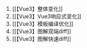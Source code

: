 1. [[【Vue3】整体变化]]
2. [[【Vue3】Vue3响应式变化]]
3. [[【Vue3】模板编译优化]]
4. [[【Vue3】图解双端diff]]
5. [[【Vue3】图解快速diff]]